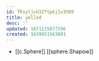 ```yaml
---
id: TRsyljvU3Zftpkj1v3hD9
title: yelled
desc: ''
updated: 1671115877156
created: 1639951563081
---
```


- [[c.Sphere]] [[sphere.Shapow]]


